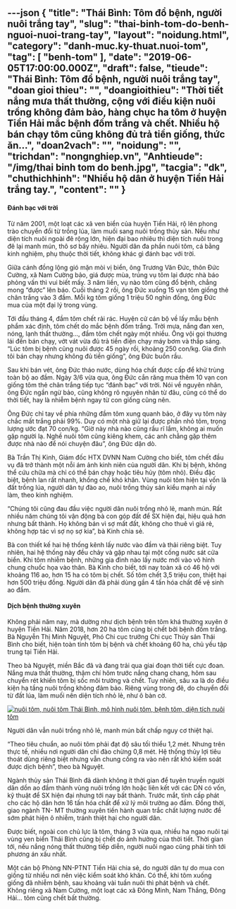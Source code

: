 ---json
{
    "title": "Thái Bình: Tôm đổ bệnh, người nuôi trắng tay",
    "slug": "thai-binh-tom-do-benh-nguoi-nuoi-trang-tay",
    "layout": "noidung.html",
    "category": "danh-muc.ky-thuat.nuoi-tom",
    "tag": [
        "benh-tom"
    ],
    "date": "2019-06-05T17:00:00.000Z",
    "draft": false,
    "tieude": "Thái Bình: Tôm đổ bệnh, người nuôi trắng tay",
    "doan gioi thieu": "",
    "doangioithieu": "Thời tiết nắng mưa thất thường, cộng với điều kiện nuôi trồng không đảm bảo, hàng chục ha tôm ở huyện Tiền Hải mắc bệnh đốm trắng và chết. Nhiều hộ bán chạy tôm cũng không đủ trả tiền giống, thức ăn...",
    "doan2vach": "",
    "noidung": "",
    "trichdan": "nongnghiep.vn",
    "Anhtieude": "/img/thai binh tom do benh.jpg",
    "tacgia": "dk",
    "chuthichhinh": "Nhiều hộ dân ở huyện Tiền Hải trắng tay.",
    "__content__": ""
}
---
<h4>Đ&aacute;nh bạc với trời</h4>

<p>Từ năm 2001, một loạt c&aacute;c x&atilde; ven biển của huyện Tiền Hải, rộ l&ecirc;n phong tr&agrave;o chuyển đổi từ trồng l&uacute;a, l&agrave;m muối sang nu&ocirc;i trồng thủy sản. Nếu như diện t&iacute;ch nu&ocirc;i ngo&agrave;i đ&ecirc; rộng lớn, hiện đại bao nhi&ecirc;u th&igrave; diện t&iacute;ch nu&ocirc;i trong đ&ecirc; lại manh m&uacute;n, th&ocirc; sơ bấy nhi&ecirc;u. Người d&acirc;n đa phần nu&ocirc;i t&ocirc;m, c&aacute; bằng kinh nghiệm, phụ thuộc thời tiết, kh&ocirc;ng kh&aacute;c g&igrave; đ&aacute;nh bạc với trời.</p>

<p>Giữa c&aacute;nh đồng lộng gi&oacute; mặn m&ograve;i vị biển, &ocirc;ng Trương Văn Đức, th&ocirc;n Đức Cường, x&atilde; Nam Cường bảo, gi&aacute; được m&ugrave;a, tr&uacute;ng vụ t&ocirc;m lại được nh&agrave; b&aacute;o phỏng vấn th&igrave; vui biết mấy. 3 năm liền, vụ n&agrave;o t&ocirc;m cũng đổ bệnh, chẳng mong &ldquo;được&rdquo; l&ecirc;n b&aacute;o. Cuối th&aacute;ng 2 rồi, &ocirc;ng Đức xuống 15 vạn t&ocirc;m giống thẻ ch&acirc;n trắng v&agrave;o 3 đầm. Mỗi kg t&ocirc;m giống 1 triệu 50 ngh&igrave;n đồng, &ocirc;ng Đức mua của một đại l&yacute; trong v&ugrave;ng.</p>

<p>Tới đầu th&aacute;ng 4, đầm t&ocirc;m chết rải r&aacute;c. Huyện cử c&aacute;n bộ về lấy mẫu bệnh phẩm x&aacute;c định, t&ocirc;m chết do mắc bệnh đốm trắng. Trời mưa, nắng đan xen, n&oacute;ng, lạnh thất thường&hellip;, đầm t&ocirc;m chết ng&agrave;y một nhiều. &Ocirc;ng vội gọi thương l&aacute;i đến b&aacute;n chạy, vớt v&aacute;t vừa đủ trả tiền điện chạy m&aacute;y bơm v&agrave; thắp s&aacute;ng. &ldquo;L&uacute;c t&ocirc;m bị bệnh cũng nu&ocirc;i được 45 ng&agrave;y rồi, khoảng 250 con/kg. Gia đ&igrave;nh t&ocirc;i b&aacute;n chạy nhưng kh&ocirc;ng đủ tiền giống&rdquo;, &ocirc;ng Đức buồn rầu.</p>

<p>Sau khi b&aacute;n v&eacute;t, &ocirc;ng Đức th&aacute;o nước, d&ugrave;ng h&oacute;a chất được cấp để khử tr&ugrave;ng to&agrave;n bộ ao đầm. Ng&agrave;y 3/6 vừa qua, &ocirc;ng Đức cắn răng mua th&ecirc;m 10 vạn con giống t&ocirc;m thẻ ch&acirc;n trắng tiếp tục &ldquo;đ&aacute;nh bạc&rdquo; với trời. N&oacute;i về nguy&ecirc;n nh&acirc;n, &ocirc;ng Đức ngần ngừ bảo, cũng kh&ocirc;ng r&otilde; nguy&ecirc;n nh&acirc;n từ đ&acirc;u, cũng c&oacute; thể do thời tiết, hay l&agrave; nhiễm bệnh ngay từ con giống cũng n&ecirc;n.</p>

<p>&Ocirc;ng Đức chỉ tay về ph&iacute;a những đầm t&ocirc;m xung quanh bảo, ở đ&acirc;y vụ t&ocirc;m n&agrave;y chắc mất trắng phải 99%. Duy c&oacute; một nh&agrave; giữ lại được phần nhỏ t&ocirc;m, trọng lượng ước đạt 70 con/kg. &ldquo;Giờ n&agrave;y nh&agrave; n&agrave;o cũng rầu rĩ lắm, kh&ocirc;ng ai muốn gặp người lạ. Nghề nu&ocirc;i t&ocirc;m cũng ki&ecirc;ng khem, c&aacute;c anh chẳng gặp th&ecirc;m được nh&agrave; n&agrave;o để n&oacute;i chuyện đ&acirc;u&rdquo;, &ocirc;ng Đức dặn d&ograve;.</p>

<p>B&agrave; Trần Thị Kinh, Gi&aacute;m đốc HTX DVNN Nam Cường cho biết, t&ocirc;m chết đầu vụ đ&atilde; trở th&agrave;nh một nỗi &aacute;m ảnh kinh ni&ecirc;n của người d&acirc;n. Khi bị bệnh, kh&ocirc;ng thể cứu chữa m&agrave; chỉ c&oacute; thể b&aacute;n chạy hoặc ti&ecirc;u hủy (t&ocirc;m nhỏ). Điều đặc biệt, bệnh lan rất nhanh, khống chế kh&oacute; khăn. V&ugrave;ng nu&ocirc;i t&ocirc;m hiện tại vốn l&agrave; đất trồng l&uacute;a, người d&acirc;n tự đ&agrave;o ao, nu&ocirc;i trồng thủy sản kiểu mạnh ai nấy l&agrave;m, theo kinh nghiệm.</p>

<p>&ldquo;Ch&uacute;ng t&ocirc;i cũng đau đầu việc người d&acirc;n nu&ocirc;i trồng nhỏ lẻ, manh m&uacute;n. Rất nhiều năm ch&uacute;ng t&ocirc;i vận động b&agrave; con g&oacute;p đất để SX hiện đại, hiệu quả hơn nhưng bất th&agrave;nh. Họ kh&ocirc;ng b&aacute;n v&igrave; sợ mất đất, kh&ocirc;ng cho thu&ecirc; v&igrave; gi&aacute; rẻ, kh&ocirc;ng hợp t&aacute;c v&igrave; sợ nọ sợ kia&rdquo;, b&agrave; Kinh chia sẻ.</p>

<p>B&agrave; con thiết kế hai hệ thống k&ecirc;nh lấy nước v&agrave;o đầm v&agrave; thải ri&ecirc;ng biệt. Tuy nhi&ecirc;n, hai hệ thống n&agrave;y đều chảy v&agrave; gặp nhau tại một cống nước s&aacute;t cửa biển. Khi t&ocirc;m nhiễm bệnh, những gia đ&igrave;nh n&agrave;o lấy nước mới v&agrave;o v&ocirc; h&igrave;nh chung chuốc họa v&agrave;o th&acirc;n. B&agrave; Kinh cho biết, tới nay to&agrave;n x&atilde; c&oacute; 46 hộ với khoảng 116 ao, hơn 15 ha c&oacute; t&ocirc;m bị chết. Số t&ocirc;m chết 3,5 triệu con, thiệt hại hơn 500 triệu đồng. Người d&acirc;n đ&atilde; phải d&ugrave;ng gần 4 tấn h&oacute;a chất để vệ sinh ao đầm.&nbsp;&nbsp;</p>

<h4>Dịch bệnh thường xuy&ecirc;n</h4>

<p>Kh&ocirc;ng phải năm nay, m&agrave; dường như dịch bệnh tr&ecirc;n t&ocirc;m kh&aacute; thường xuy&ecirc;n ở huyện Tiền Hải. Năm 2018, hơn 20 ha t&ocirc;m cũng bị chết bởi bệnh đốm trắng. B&agrave; Nguyễn Thị Minh Nguyệt, Ph&oacute; Chi cục trưởng Chi cục Thủy sản Th&aacute;i B&igrave;nh cho biết, hiện to&agrave;n tỉnh t&ocirc;m bị bệnh v&agrave; chết khoảng 60 ha, chủ yếu tập trung tại Tiền Hải.</p>

<p>Theo b&agrave; Nguyệt, miền Bắc đ&atilde; v&agrave; đang trải qua giai đoạn thời tiết cực đoan. Nắng mưa thất thường, thậm ch&iacute; h&ocirc;m trước nắng chang chang, h&ocirc;m sau chuyển r&eacute;t khiến t&ocirc;m bị sốc m&ocirc;i trường v&agrave; chết. Tuy nhi&ecirc;n, s&acirc;u xa l&agrave; do điều kiện hạ tầng nu&ocirc;i trồng kh&ocirc;ng đảm bảo. Ri&ecirc;ng v&ugrave;ng trong đ&ecirc;, do chuyển đổi từ đất l&uacute;a, l&agrave;m muối n&ecirc;n diện t&iacute;ch nhỏ lẻ, như &ocirc; b&agrave;n cờ.</p>

<p><a href="\img\11.jpg"><img alt="nuôi tôm, nuôi tôm Thái Bình, mô hình nuôi tôm, bệnh tôm, diện tích nuôi tôm" src="https://tepbac.com/upload/images/2019/06/nuoi-tom-thai-binh_1559784017.jpg" title="nuôi tôm, nuôi tôm Thái Bình, mô hình nuôi tôm, bệnh tôm, diện tích nuôi tôm" /></a></p>

<p>Người d&acirc;n vẫn nu&ocirc;i trồng nhỏ lẻ, manh m&uacute;n bất chấp nguy cơ thiệt hại.</p>

<p>&ldquo;Theo ti&ecirc;u chuẩn, ao nu&ocirc;i t&ocirc;m phải đạt độ s&acirc;u tối thiểu 1,2 m&eacute;t. Nhưng tr&ecirc;n thực tế, nhiều nơi người d&acirc;n chỉ đ&agrave;o chừng 0,8 m&eacute;t. Hệ thống thủy lợi ti&ecirc;u tho&aacute;t d&ugrave;ng ri&ecirc;ng biệt nhưng vẫn chung cống ra v&agrave;o n&ecirc;n rất kh&oacute; kiểm so&aacute;t được dịch bệnh&rdquo;, theo b&agrave; Nguyệt.</p>

<p>Ng&agrave;nh thủy sản Th&aacute;i B&igrave;nh đ&atilde; d&agrave;nh kh&ocirc;ng &iacute;t thời gian để tuy&ecirc;n truyền người d&acirc;n dồn ao đầm th&agrave;nh v&ugrave;ng nu&ocirc;i trồng lớn hoặc li&ecirc;n kết với c&aacute;c DN c&oacute; vốn, kỹ thuật để SX hiện đại nhưng tới nay bất th&agrave;nh. Trước mắt, tỉnh cấp ph&aacute;t cho c&aacute;c hộ d&acirc;n hơn 16 tấn h&oacute;a chất để xử l&yacute; m&ocirc;i trường ao đầm. Đồng thời, giao ng&agrave;nh TN- MT thường xuy&ecirc;n tiến h&agrave;nh quan trắc chất lượng nước để sớm ph&aacute;t hiện &ocirc; nhiễm, tr&aacute;nh thiệt hại cho người d&acirc;n.</p>

<p>Được biết, ngo&agrave;i con chủ lực l&agrave; t&ocirc;m, th&aacute;ng 3 vừa qua, nhiều ha ngao nu&ocirc;i tại v&ugrave;ng ven biển Th&aacute;i B&igrave;nh cũng bị chết do ảnh hưởng của thời tiết. Thời gian tới, nếu nắng n&oacute;ng thất thường tiếp diễn, người nu&ocirc;i ngao cũng phải t&iacute;nh tới phương &aacute;n xấu nhất.</p>

<p>Một c&aacute;n bộ Ph&ograve;ng NN-PTNT Tiền Hải chia sẻ, do người d&acirc;n tự do mua con giống từ nhiều nơi n&ecirc;n việc kiểm so&aacute;t kh&oacute; khăn. C&oacute; thể, khi t&ocirc;m xuống giống đ&atilde; nhiễm bệnh, sau khoảng v&agrave;i tuần nu&ocirc;i th&igrave; ph&aacute;t bệnh v&agrave; chết. Kh&ocirc;ng ri&ecirc;ng x&atilde; Nam Cường, một loạt c&aacute;c x&atilde; Đ&ocirc;ng Minh, Nam Thắng, Đ&ocirc;ng Hải... t&ocirc;m cũng chết bất thường.</p>
